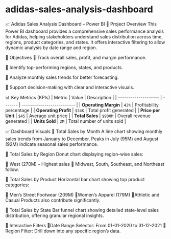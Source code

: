 # adidas-sales-analysis-dashboard
📈 Adidas Sales Analysis Dashboard – Power BI
🧾 Project Overview
This Power BI dashboard provides a comprehensive sales performance analysis for Adidas, helping stakeholders understand sales distribution across time, regions, product categories, and states. It offers interactive filtering to allow dynamic analysis by date range and region.

🎯 Objectives
💫 Track overall sales, profit, and margin performance.

💫 Identify top-performing regions, states, and products.

💫 Analyze monthly sales trends for better forecasting.

💫 Support decision-making with clear and interactive visuals.


📊 Key Metrics (KPIs)
| Metric               | Value   | Description                |
| -------------------- | ------- | -------------------------- |
| **Operating Margin** | `42%`   | Profitability percentage   |
| **Operating Profit** | `$34K`  | Total profit generated     |
| **Price per Unit**   | `$45`   | Average unit price         |
| **Total Sales**      | `$900M` | Overall revenue generated  |
| **Units Sold**       | `2M`    | Total number of units sold |

📈 Dashboard Visuals
🔹 Total Sales by Month
A line chart showing monthly sales trends from January to December. Peaks in July (95M) and August (92M) indicate seasonal sales performance.

🔹 Total Sales by Region
Donut chart displaying region-wise sales:

💫 West (270M) – Highest sales
💫 Midwest, South, Southeast, and Northeast follow.

🔹 Total Sales by Product
Horizontal bar chart showing top product categories:

💫 Men’s Street Footwear (209M)
💫Women’s Apparel (179M)
💫Athletic and Casual Products also contribute significantly.

🔹 Total Sales by State
Bar funnel chart showing detailed state-level sales distribution, offering granular regional insights.

🔹 Interactive Filters
💫Date Range Selector: From 01-01-2020 to 31-12-2021
💫Region Filter: Drill down into any specific region’s data.

